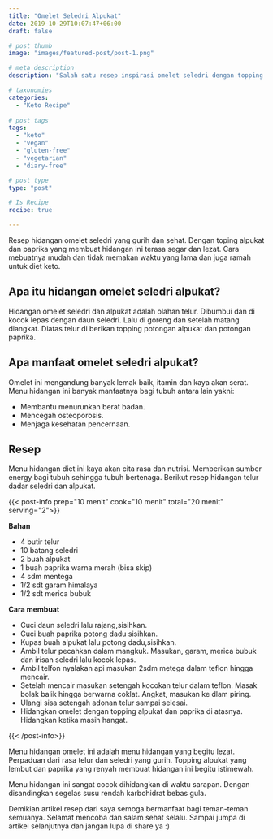 ```yaml
---
title: "Omelet Seledri Alpukat"
date: 2019-10-29T10:07:47+06:00
draft: false

# post thumb
image: "images/featured-post/post-1.png"

# meta description
description: "Salah satu resep inspirasi omelet seledri dengan topping alpukat dan paprika yang menggugah selera."

# taxonomies
categories:
  - "Keto Recipe"
  
# post tags
tags:
  - "keto"
  - "vegan"
  - "gluten-free"
  - "vegetarian"
  - "diary-free"

# post type
type: "post"

# Is Recipe
recipe: true

---
```


Resep hidangan omelet seledri yang gurih dan sehat. Dengan toping alpukat dan paprika yang membuat hidangan ini terasa segar dan lezat. Cara mebuatnya mudah dan tidak memakan waktu yang lama dan juga ramah untuk diet keto.

## Apa itu hidangan omelet seledri alpukat?

Hidangan omelet seledri dan alpukat adalah olahan telur. Dibumbui dan di kocok lepas dengan daun seledri. Lalu di goreng dan setelah matang diangkat. Diatas telur di berikan topping potongan alpukat dan potongan paprika.

## Apa manfaat omelet seledri alpukat?

Omelet ini mengandung banyak lemak baik, itamin dan kaya akan serat. Menu hidangan ini banyak manfaatnya bagi tubuh antara lain yakni:
- Membantu menurunkan berat badan.
- Mencegah osteoporosis.
- Menjaga kesehatan pencernaan.

## Resep
Menu hidangan diet ini kaya akan cita rasa dan nutrisi. Memberikan sumber energy bagi tubuh sehingga tubuh bertenaga. Berikut resep hidangan telur dadar seledri dan alpukat.

{{< post-info prep="10 menit" cook="10 menit" total="20 menit" serving="2">}}

__Bahan__

- 4 butir telur
- 10 batang seledri
- 2 buah alpukat
- 1 buah paprika warna merah (bisa skip)
- 4 sdm mentega
- 1/2 sdt garam himalaya
- 1/2 sdt merica bubuk

__Cara membuat__

- Cuci daun seledri lalu rajang,sisihkan.
- Cuci buah paprika potong dadu sisihkan.
- Kupas buah alpukat lalu potong dadu,sisihkan.
- Ambil telur pecahkan dalam mangkuk. Masukan, garam, merica bubuk dan irisan seledri lalu kocok lepas.
- Ambil telfon nyalakan api masukan 2sdm metega dalam teflon hingga mencair.
- Setelah mencair masukan setengah kocokan telur dalam teflon. Masak bolak balik hingga berwarna coklat. Angkat, masukan ke dlam piring.
-  Ulangi sisa setengah adonan telur sampai selesai.
- Hidangkan omelet dengan topping alpukat dan paprika di atasnya. Hidangkan ketika masih hangat.

{{< /post-info>}}

Menu hidangan omelet ini adalah menu hidangan yang begitu lezat. Perpaduan dari rasa telur dan seledri yang gurih. Topping alpukat yang lembut dan paprika yang renyah membuat hidangan ini begitu istimewah.

Menu hidangan ini sangat cocok dihidangkan di waktu sarapan. Dengan disandingkan segelas susu rendah karbohidrat bebas gula.

Demikian artikel resep dari saya semoga bermanfaat bagi teman-teman semuanya. Selamat mencoba dan salam sehat selalu. Sampai jumpa di artikel selanjutnya dan jangan lupa di share ya :)